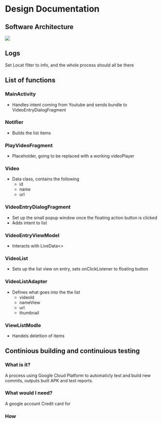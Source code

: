 # Design Documentation
## Software Architecture
![](https://user-images.githubusercontent.com/22556115/97812716-0c988300-1c38-11eb-8e17-40813dcea985.jpg)

## Logs
Set Locat filter to info, and the whole process should all be there

## List of functions
### MainActivity
- Handles intent coming from Youtube and sends bundle to VideoEntryDialogFragment
### Notifier
- Builds the list items
### PlayVideoFragment
- Placeholder, going to be replaced with a working videoPlayer
### Video
- Data class, contains the following
  - id 
  - name 
  - url
### VideoEntryDialogFragment
- Set up the small popup window once the floating action button is clicked
- Adds intent to list
### VideoEntryViewModel
- Interacts with LiveData<>
### VideoList
- Sets up the list view on entry, sets onClickListener to floating button
### VideoListAdapter
- Defines what goes into the the list
  - videoId
  - nameView
  - url
  - thumbnail
### ViewListModle
  - Handels delettion of items
  
## Continious building and continuious testing
### What is it?
A process using Google Cloud Platform to automaticly test and build new commits, outputs built APK and test reports.
### What would I need?
A google account
Credit card for 
### How 
